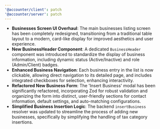 ```yaml
---
'@accounter/client': patch
'@accounter/server': patch
---
```


- **Businesses Screen UI Overhaul**: The main businesses listing screen has been completely
  redesigned, transitioning from a traditional table layout to a modern, card-like display for
  improved aesthetics and user experience.
- **New BusinessHeader Component**: A dedicated `BusinessHeader` component was introduced to
  standardize the display of business information, including dynamic status (Active/Inactive) and
  role (Admin/Client) badges.
- **Enhanced Business Navigation**: Each business entry in the list is now clickable, allowing
  direct navigation to its detailed page, and includes integrated checkboxes for selection,
  enhancing interactivity.
- **Refactored New Business Form**: The 'Insert Business' modal has been significantly refactored,
  incorporating Zod for robust validation and organizing the form into distinct, user-friendly
  sections for contact information, default settings, and auto-matching configurations.
- **Simplified Business Insertion Logic**: The backend `insertBusiness` resolver was updated to
  streamline the process of adding new businesses, specifically by simplifying the handling of tax
  category insertions.
